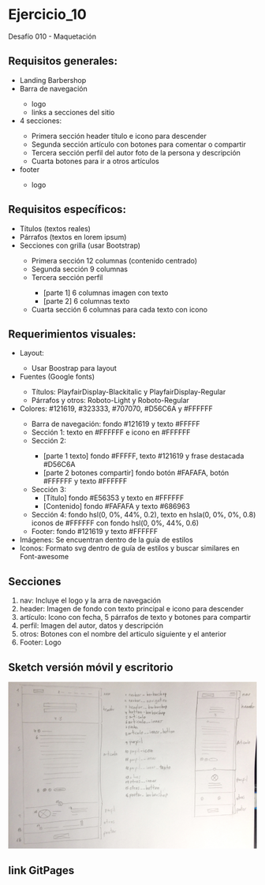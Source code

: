 # Ejercicio_10
Desafío 010 - Maquetación


<h2>Requisitos generales:</h2>
    <ul>
        <li>Landing Barbershop</li>
        <li>Barra de navegación</li>
            <ul>
                <li>logo</li>
                <li>links a secciones del sitio</li>
            </ul>
    	<li>4 secciones:</li>
            <ul>
        		<li>Primera sección header título e icono para descender</li>
        		<li>Segunda sección artículo con botones para comentar o compartir</li>
        		<li>Tercera sección perfil del autor foto de la persona y descripción</li>
        		<li>Cuarta botones para ir a otros artículos</li>
            </ul>
        <li>footer</li>
            <ul>
                <li>logo</li>
            </ul>
    </ul>

<h2>Requisitos específicos:</h2>
<ul>
    <li>Títulos (textos reales)</li>
	<li>Párrafos (textos en lorem ipsum)</li>
	<li>Secciones con grilla (usar Bootstrap)</li>
        <ul>
            <li>Primera sección 12 columnas (contenido centrado)</li>
            <li>Segunda sección 9 columnas </li>
            <li>Tercera sección perfil</li>
            <ul>
                <li>[parte 1] 6 columnas imagen con texto</li>
                <li>[parte 2] 6 columnas texto </li>
            </ul>
            <li>Cuarta sección 6 columnas para cada texto con icono</li>
        </ul>
</ul>
<h2>Requerimientos visuales:</h2>
<ul>
	<li> Layout:</li>
        <ul>
	       <li>Usar Boostrap para layout</li>
        </ul>
	<li>Fuentes (Google fonts)</li>
        <ul>
    		<li>Títulos: PlayfairDisplay-Blackitalic y PlayfairDisplay-Regular</li>
    		<li>Párrafos y otros: Roboto-Light y Roboto-Regular</li>
        </ul>
    <li>Colores: #121619, #323333, #707070, #D56C6A y #FFFFFF</li>
        <ul>
            <li>Barra de navegación: fondo #121619 y texto #FFFFF</li>
            <li>Sección 1: texto en #FFFFFF e icono en #FFFFFF</li>
            <li>Sección 2:</li>
                <ul>
                    <li>[parte 1 texto] fondo #FFFFF, texto #121619 y frase destacada #D56C6A</li>
                    <li>[parte 2 botones compartir] fondo botón #FAFAFA, botón #FFFFFF y texto #FFFFFF</li>
                </ul>
            <li>Sección 3:
                <ul>
                    <li>[Título] fondo #E56353 y texto en #FFFFFF</li>
                    <li>[Contenido] fondo #FAFAFA y texto #686963</li>
                </ul>
            <li>Sección 4: fondo hsl(0, 0%, 44%, 0.2), texto en hsla(0, 0%, 0%, 0.8) iconos de #FFFFFF con fondo hsl(0, 0%, 44%, 0.6) </li>
            <li>Footer: fondo #121619 y texto #FFFFFF</li>
        </ul>
    <li>Imágenes: Se encuentran dentro de la guía de estilos</li>
    <li>Iconos: Formato svg dentro de guía de estilos y buscar similares en Font-awesome </li>
</ul>

<h2>Secciones</h2>
<ol>
    <li>nav: Incluye el logo y la arra de navegación</li>
    <li>header: Imagen de fondo con texto principal e icono para descender</li>
    <li>artículo: Icono con fecha, 5 párrafos de texto y botones para compartir</li>
    <li>perfil: Imagen del autor, datos y descripción</li>
    <li>otros: Botones con el nombre del articulo siguiente y el anterior</li>
    <li>Footer: Logo</li>
</ol>
<h2>Sketch versión móvil y escritorio</h2>
<p><a target="_blank" rel="noopener noreferrer" href="/cindysc/Ejercicio_10/blob/master/img/barbershop_sketch.jpg"><img src="/img/barbershop_sketch.jpg" alt="Sketch barbershop desktop y mobile" style="max-width:100%;"></a></p>

<h2>link GitPages</h2>
